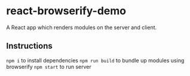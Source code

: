 react-browserify-demo
=====================

A React app which renders modules on the server and client.

Instructions
----
`npm i` to install dependencies
`npm run build` to bundle up modules using browserify
`npm start` to run server